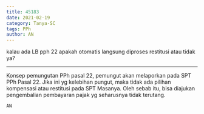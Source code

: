 ```yaml
---
title: 45183
date: 2021-02-19
category: Tanya-SC
tags: PPh
author: AN
---
```


kalau ada LB pph 22 apakah otomatis langsung diproses restitusi atau tidak ya?

---

Konsep pemungutan PPh pasal 22, pemungut akan melaporkan pada SPT PPh Pasal 22. Jika ini yg kelebihan pungut, maka tidak ada pilihan kompensasi atau restitusi pada SPT Masanya. Oleh sebab itu, bisa diajukan pengembalian pembayaran pajak yg seharusnya tidak terutang.

`AN`
